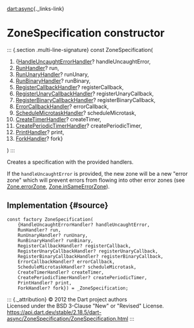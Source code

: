[dart:async](../../dart-async/dart-async-library){._links-link}

ZoneSpecification constructor
=============================

::: {.section .multi-line-signature}
const ZoneSpecification(

1.  {[HandleUncaughtErrorHandler](../handleuncaughterrorhandler)?
    handleUncaughtError,
2.  [RunHandler](../runhandler)? run,
3.  [RunUnaryHandler](../rununaryhandler)? runUnary,
4.  [RunBinaryHandler](../runbinaryhandler)? runBinary,
5.  [RegisterCallbackHandler](../registercallbackhandler)?
    registerCallback,
6.  [RegisterUnaryCallbackHandler](../registerunarycallbackhandler)?
    registerUnaryCallback,
7.  [RegisterBinaryCallbackHandler](../registerbinarycallbackhandler)?
    registerBinaryCallback,
8.  [ErrorCallbackHandler](../errorcallbackhandler)? errorCallback,
9.  [ScheduleMicrotaskHandler](../schedulemicrotaskhandler)?
    scheduleMicrotask,
10. [CreateTimerHandler](../createtimerhandler)? createTimer,
11. [CreatePeriodicTimerHandler](../createperiodictimerhandler)?
    createPeriodicTimer,
12. [PrintHandler](../printhandler)? print,
13. [ForkHandler](../forkhandler)? fork}

)
:::

Creates a specification with the provided handlers.

If the `handleUncaughtError` is provided, the new zone will be a new
\"error zone\" which will prevent errors from flowing into other error
zones (see [Zone.errorZone](../zone/errorzone),
[Zone.inSameErrorZone](../zone/insameerrorzone)).

Implementation {#source}
--------------

``` {.language-dart data-language="dart"}
const factory ZoneSpecification(
    {HandleUncaughtErrorHandler? handleUncaughtError,
    RunHandler? run,
    RunUnaryHandler? runUnary,
    RunBinaryHandler? runBinary,
    RegisterCallbackHandler? registerCallback,
    RegisterUnaryCallbackHandler? registerUnaryCallback,
    RegisterBinaryCallbackHandler? registerBinaryCallback,
    ErrorCallbackHandler? errorCallback,
    ScheduleMicrotaskHandler? scheduleMicrotask,
    CreateTimerHandler? createTimer,
    CreatePeriodicTimerHandler? createPeriodicTimer,
    PrintHandler? print,
    ForkHandler? fork}) = _ZoneSpecification;
```

::: {._attribution}
© 2012 the Dart project authors\
Licensed under the BSD 3-Clause \"New\" or \"Revised\" License.\
<https://api.dart.dev/stable/2.18.5/dart-async/ZoneSpecification/ZoneSpecification.html>
:::
